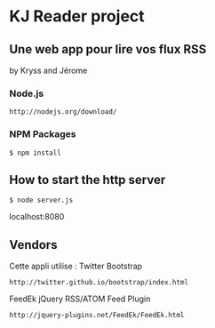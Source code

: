 KJ Reader project
==========

## Une web app pour lire vos flux RSS
by Kryss and Jérome

### Node.js
```
http://nodejs.org/download/
```

### NPM Packages

```
$ npm install
```

## How to start the http server

```
$ node server.js
```
localhost:8080

## Vendors

Cette appli utilise :
Twitter Bootstrap
```
http://twitter.github.io/bootstrap/index.html
```
FeedEk jQuery RSS/ATOM Feed Plugin
```
http://jquery-plugins.net/FeedEk/FeedEk.html
```